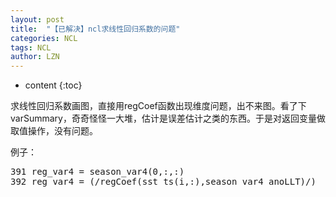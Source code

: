 ```yaml
---
layout: post
title:  "【已解决】ncl求线性回归系数的问题" 
categories: NCL
tags: NCL
author: LZN
---
```


* content
{:toc}

求线性回归系数画图，直接用regCoef函数出现维度问题，出不来图。看了下varSummary，奇奇怪怪一大堆，估计是误差估计之类的东西。于是对返回变量做取值操作，没有问题。

例子：
<pre>391 reg_var4 = season_var4(0,:,:)
392 reg_var4 = (/regCoef(sst_ts(i,:),season_var4_anoLLT)/)</pre>